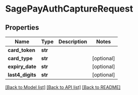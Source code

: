 # SagePayAuthCaptureRequest

## Properties
Name | Type | Description | Notes
------------ | ------------- | ------------- | -------------
**card_token** | **str** |  | 
**card_type** | **str** |  | [optional] 
**expiry_date** | **str** |  | [optional] 
**last4_digits** | **str** |  | [optional] 

[[Back to Model list]](../README.md#documentation-for-models) [[Back to API list]](../README.md#documentation-for-api-endpoints) [[Back to README]](../README.md)

